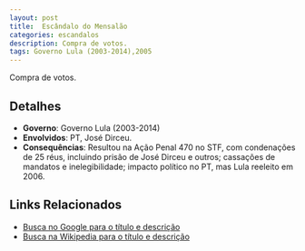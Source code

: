```yaml
---
layout: post
title:  Escândalo do Mensalão
categories: escandalos
description: Compra de votos.
tags: Governo Lula (2003-2014),2005
---
```


Compra de votos.

## Detalhes
- **Governo**: Governo Lula (2003-2014)
- **Envolvidos**: PT, José Dirceu.
- **Consequências**: Resultou na Ação Penal 470 no STF, com condenações de 25 réus, incluindo prisão de José Dirceu e outros; cassações de mandatos e inelegibilidade; impacto político no PT, mas Lula reeleito em 2006.

## Links Relacionados
- [Busca no Google para o título e descrição](https://www.google.com/search?q=Esc%C3%A2ndalo%20do%20Mensal%C3%A3o%20Compra%20de%20votos.%20Governo%20Lula%20%282003-2014%29)
- [Busca na Wikipedia para o título e descrição](https://en.wikipedia.org/w/index.php?search=Esc%C3%A2ndalo%20do%20Mensal%C3%A3o%20Compra%20de%20votos.%20Governo%20Lula%20%282003-2014%29)
